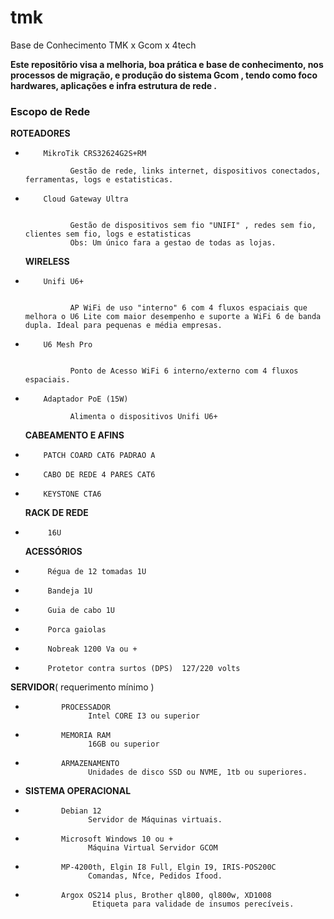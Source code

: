 # tmk
Base de Conhecimento TMK x Gcom x 4tech

  **Este repositõrio visa a melhoria, boa prática e base de conhecimento, nos processos de migração, e produção do sistema Gcom , tendo como foco hardwares, aplicações e infra estrutura de rede .**


### Escopo de Rede
**ROTEADORES**

-         MikroTik CRS32624G2S+RM

                Gestão de rede, links internet, dispositivos conectados, ferramentas, logs e estatisticas.

-         Cloud Gateway Ultra


                Gestão de dispositivos sem fio "UNIFI" , redes sem fio, clientes sem fio, logs e estatisticas 
                Obs: Um único fara a gestao de todas as lojas.

    **WIRELESS**

-         Unifi U6+


                AP WiFi de uso "interno" 6 com 4 fluxos espaciais que melhora o U6 Lite com maior desempenho e suporte a WiFi 6 de banda dupla. Ideal para pequenas e média empresas.

-         U6 Mesh Pro


                Ponto de Acesso WiFi 6 interno/externo com 4 fluxos espaciais.


-         Adaptador PoE (15W)

                Alimenta o dispositivos Unifi U6+

    **CABEAMENTO E AFINS**

-         PATCH COARD CAT6 PADRAO A
-         CABO DE REDE 4 PARES CAT6
-         KEYSTONE CTA6 

    **RACK DE REDE** 

-          16U

     **ACESSÓRIOS**

-          Régua de 12 tomadas 1U
-          Bandeja 1U
-          Guia de cabo 1U
-          Porca gaiolas 
-          Nobreak 1200 Va ou +
-          Protetor contra surtos (DPS)  127/220 volts  

**SERVIDOR**( requerimento mínimo )

-             PROCESSADOR
                    Intel CORE I3 ou superior

-             MEMORIA RAM
                    16GB ou superior

-             ARMAZENAMENTO
                    Unidades de disco SSD ou NVME, 1tb ou superiores.

- **SISTEMA OPERACIONAL**

-             Debian 12
                    Servidor de Máquinas virtuais.
-             Microsoft Windows 10 ou +
                    Máquina Virtual Servidor GCOM

-             MP-4200th, Elgin I8 Full, Elgin I9, IRIS-POS200C
                    Comandas, Nfce, Pedidos Ifood.

-             Argox OS214 plus, Brother ql800, ql800w, XD1008
                     Etiqueta para validade de insumos perecíveis.
